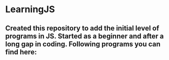 # LearningJS
Created this repository to add the initial level of programs in JS.
Started as a beginner and after a long gap in coding.
Following programs you can find here:
-
